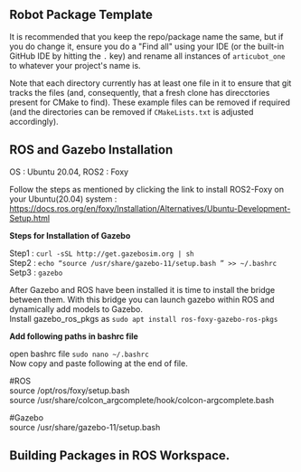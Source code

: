 ## Robot Package Template

It is recommended that you keep the repo/package name the same, but if you do change it, ensure you do a "Find all" using your IDE (or the built-in GitHub IDE by hitting the `.` key) and rename all instances of `articubot_one` to whatever your project's name is.

Note that each directory currently has at least one file in it to ensure that git tracks the files (and, consequently, that a fresh clone has direcctories present for CMake to find). These example files can be removed if required (and the directories can be removed if `CMakeLists.txt` is adjusted accordingly).

## ROS and Gazebo Installation 

OS   : Ubuntu 20.04, 
ROS2 : Foxy  

Follow the steps as mentioned by clicking the link to install ROS2-Foxy on your Ubuntu(20.04) system : 
    https://docs.ros.org/en/foxy/Installation/Alternatives/Ubuntu-Development-Setup.html

**Steps for Installation of Gazebo** 

Step1 : `curl -sSL http://get.gazebosim.org | sh`    
Step2 : `echo “source /usr/share/gazebo-11/setup.bash ” >> ~/.bashrc`    
Setp3 : `gazebo`     

After Gazebo and ROS have been installed it is time to install the bridge between them. With this bridge you can launch gazebo within ROS and dynamically add models to Gazebo.      
Install gazebo_ros_pkgs as  `sudo apt install ros-foxy-gazebo-ros-pkgs`

**Add following paths in bashrc file**

open bashrc file `sudo nano ~/.bashrc`   
Now copy and paste following at the end of file. 

#ROS     
source /opt/ros/foxy/setup.bash    
source /usr/share/colcon_argcomplete/hook/colcon-argcomplete.bash

#Gazebo    
source /usr/share/gazebo-11/setup.bash


## Building Packages in ROS Workspace. 

